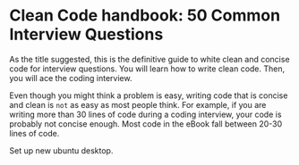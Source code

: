 # Clean Code handbook: 50 Common Interview Questions
As the title suggested, this is the definitive guide to white clean and concise
code for interview questions. You will learn how to write clean code. Then, you
will ace the coding interview.

Even though you might think a problem is easy, writing code that is concise and
clean is `not` as easy as most people think. For example, if you are writing
more than 30 lines of code during a coding interview, your code is probably not
concise enough. Most code in the eBook fall between 20-30 lines of code.

Set up new ubuntu desktop.